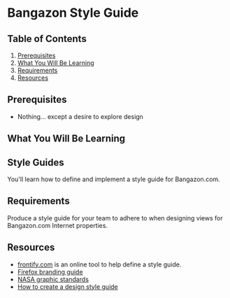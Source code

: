 # Bangazon Style Guide

## Table of Contents

1. [Prerequisites](#prerequisites)
1. [What You Will Be Learning](#what-you-will-be-learning)
1. [Requirements](#requirements)
1. [Resources](#resources)

## Prerequisites

* Nothing... except a desire to explore design

## What You Will Be Learning

## Style Guides

You'll learn how to define and implement a style guide for Bangazon.com.

## Requirements

Produce a style guide for your team to adhere to when designing views for Bangazon.com Internet properties.

## Resources

* [frontify.com](http://frontify.com) is an online tool to help define a style guide.
* [Firefox branding guide](https://www.mozilla.org/en-US/styleguide/identity/firefox/branding/)
* [NASA graphic standards](https://standardsmanual.com/products/nasa-graphics-standards-manual)
* [How to create a design style guide](http://www.creativebloq.com/design/create-style-guides-1012963)